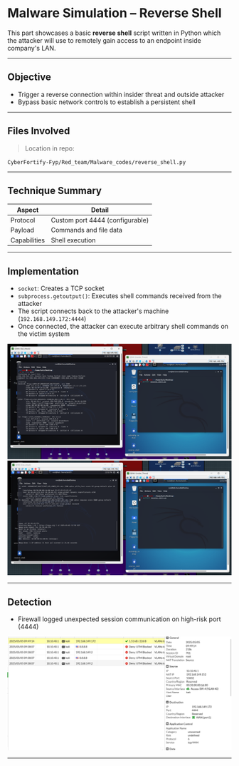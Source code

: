 # Malware Simulation – Reverse Shell

This part showcases a basic **reverse shell** script written in Python which the attacker will use to remotely gain access to an endpoint inside company's LAN.

---

## Objective
- Trigger a reverse connection within insider threat and outside attacker
- Bypass basic network controls to establish a persistent shell

---

## Files Involved

> Location in repo:
```
CyberFortify-Fyp/Red_team/Malware_codes/reverse_shell.py
```

---

## Technique Summary

| Aspect           | Detail                                         |
|------------------|------------------------------------------------|
| Protocol         | Custom port 4444 (configurable)                |
| Payload          | Commands and file data                         |
| Capabilities     | Shell execution                                |

---

## Implementation

- `socket`: Creates a TCP socket
- `subprocess.getoutput()`: Executes shell commands received from the attacker
- The script connects back to the attacker's machine (`192.168.149.172:4444`)
- Once connected, the attacker can execute arbitrary shell commands on the victim system

![Reverse Shell Execution](/assets/screenshots/reverse_shell/reverse_sh1.png)
![Reverse Shell Execution](/assets/screenshots/reverse_shell/reverse_sh2.png)

---

## Detection

- Firewall logged unexpected session communication on high-risk port (4444)

![Reverse Shell Execution](/assets/screenshots/reverse_shell/reverselog2.png)

---
